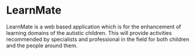 # LearnMate
LearnMate is a web based application which is for the enhancement of learning domains of the autistic children. This will provide activities recommended by specialists and professional in the field for both children and the people around them.

